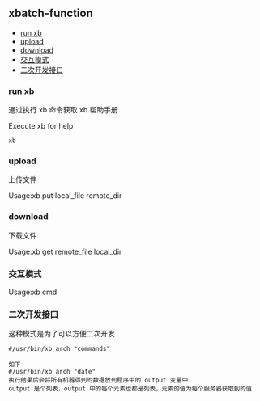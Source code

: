 ## xbatch-function


* [run xb](#run-xb)
* [upload](#upload)
* [download](#download)
* [交互模式](#交互模式)
* [二次开发接口](#二次开发接口)

### run xb

通过执行 xb 命令获取 xb 帮助手册

Execute xb for help

```
xb
```

### upload

上传文件

Usage:xb put local_file remote_dir

### download

下载文件

Usage:xb get remote_file local_dir

### 交互模式

Usage:xb cmd

### 二次开发接口

这种模式是为了可以方便二次开发
```
#/usr/bin/xb arch "commands"

如下
#/usr/bin/xb arch "date"
执行结果后会将所有机器得到的数据放到程序中的 output 变量中
output 是个列表，output 中的每个元素也都是列表，元素的值为每个服务器获取到的值 
```

